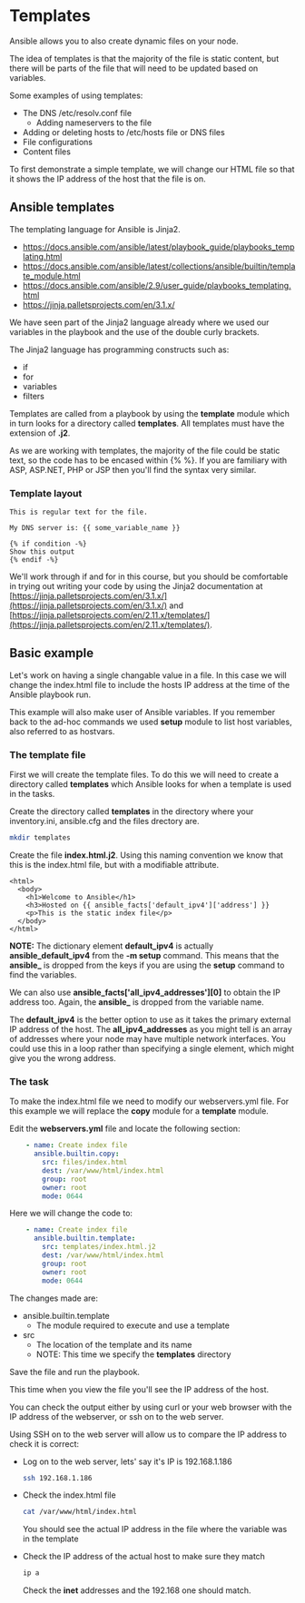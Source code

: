 # Templates

Ansible allows you to also create dynamic files on your node.

The idea of templates is that the majority of the file is static content, but there will be parts of the file that will need to be updated based on variables.

Some examples of using templates:

* The DNS /etc/resolv.conf file
  * Adding nameservers to the file
* Adding or deleting hosts to /etc/hosts file or DNS files
* File configurations
* Content files

To first demonstrate a simple template, we will change our HTML file so that it shows the IP address of the host that the file is on.

## Ansible templates

The templating language for Ansible is Jinja2.

* https://docs.ansible.com/ansible/latest/playbook_guide/playbooks_templating.html
* https://docs.ansible.com/ansible/latest/collections/ansible/builtin/template_module.html
* https://docs.ansible.com/ansible/2.9/user_guide/playbooks_templating.html
* https://jinja.palletsprojects.com/en/3.1.x/

We have seen part of the Jinja2 language already where we used our variables in the playbook and the use of the double curly brackets.

The Jinja2 language has programming constructs such as:

* if
* for
* variables
* filters

Templates are called from a playbook by using the **template** module which in turn looks for a directory called **templates**.  All templates must have the extension of **.j2**.

As we are working with templates, the majority of the file could be static text, so the code has to be encased within {% %}.  If you are familiary with ASP, ASP.NET, PHP or JSP then you'll find the syntax very similar.

### Template layout

```jinja2
This is regular text for the file.

My DNS server is: {{ some_variable_name }}

{% if condition -%}
Show this output
{% endif -%}
```

We'll work through if and for in this course, but you should be comfortable in trying out writing your code by using the Jinja2 documentation at [https://jinja.palletsprojects.com/en/3.1.x/](https://jinja.palletsprojects.com/en/3.1.x/) and [https://jinja.palletsprojects.com/en/2.11.x/templates/](https://jinja.palletsprojects.com/en/2.11.x/templates/).

## Basic example

Let's work on having a single changable value in a file.  In this case we will change the index.html file to include the hosts IP address at the time of the Ansible playbook run.

This example will also make user of Ansible variables.  If you remember back to the ad-hoc commands we used **setup** module to list host variables, also referred to as hostvars.

### The template file

First we will create the template files.  To do this we will need to create a directory called **templates** which Ansible looks for when a template is used in the tasks.

Create the directory called **templates** in the directory where your inventory.ini, ansible.cfg and the files drectory are.

```sh
mkdir templates
```

Create the file **index.html.j2**.  Using this naming convention we know that this is the index.html file, but with a modifiable attribute.

```jinja2
<html>
  <body>
    <h1>Welcome to Ansible</h1>
    <h3>Hosted on {{ ansible_facts['default_ipv4']['address'] }}
    <p>This is the static index file</p>
  </body>
</html>
```

**NOTE:** The dictionary element **default_ipv4** is actually **ansible_default_ipv4** from the **-m setup** command.  This means that the **ansible_** is dropped from the keys if you are using the **setup** command to find the variables.

We can also use **ansible_facts['all_ipv4_addresses'][0]** to obtain the IP address too.  Again, the **ansible_** is dropped from the variable name.

The **default_ipv4** is the better option to use as it takes the primary external IP address of the host.  The **all_ipv4_addresses** as you might tell is an array of addresses where your node may have multiple network interfaces. You could use this in a loop rather than specifying a single element, which might give you the wrong address.

### The task

To make the index.html file we need to modify our webservers.yml file.  For this example we will replace the **copy** module for a **template** module.

Edit the **webservers.yml** file and locate the following section:

```yaml
    - name: Create index file
      ansible.builtin.copy:
        src: files/index.html
        dest: /var/www/html/index.html
        group: root
        owner: root
        mode: 0644
```

Here we will change the code to:

```yaml
    - name: Create index file
      ansible.builtin.template:
        src: templates/index.html.j2
        dest: /var/www/html/index.html
        group: root
        owner: root
        mode: 0644
```

The changes made are:

* ansible.builtin.template
  * The module required to execute and use a template
* src
  * The location of the template and its name
  * NOTE: This time we specify the **templates** directory


Save the file and run the playbook.

This time when you view the file you'll see the IP address of the host.

You can check the output either by using curl or your web browser with the IP address of the webserver, or ssh on to the web server.

Using SSH on to the web server will allow us to compare the IP address to check it is correct:

* Log on to the web server, lets' say it's IP is 192.168.1.186
    ```sh
    ssh 192.168.1.186
    ```

* Check the index.html file
    ```sh
    cat /var/www/html/index.html
    ```

    You should see the actual IP address in the file where the variable was in the template

* Check the IP address of the actual host to make sure they match
    ```sh
    ip a
    ```

    Check the **inet** addresses and the 192.168 one should match.
